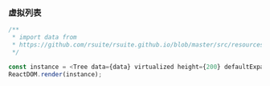### 虚拟列表

<!--start-code-->

```js
/**
 * import data from
 * https://github.com/rsuite/rsuite.github.io/blob/master/src/resources/data/city.js
 */

const instance = <Tree data={data} virtualized height={200} defaultExpandAll />;
ReactDOM.render(instance);
```

<!--end-code-->
